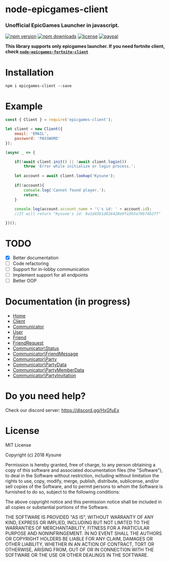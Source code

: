 
# node-epicgames-client
### Unofficial EpicGames Launcher in javascript.
[![npm version](https://img.shields.io/npm/v/epicgames-client.svg)](https://npmjs.com/package/epicgames-client)
[![npm downloads](https://img.shields.io/npm/dm/epicgames-client.svg)](https://npmjs.com/package/epicgames-client)
[![license](https://img.shields.io/npm/l/epicgames-client.svg)](https://github.com/SzymonLisowiec/node-epicgames-client/blob/master/LICENSE.MD)
[![paypal](https://img.shields.io/badge/paypal-donate-orange.svg)](https://www.paypal.com/cgi-bin/webscr?cmd=_s-xclick&hosted_button_id=FDN57KFYRP4CQ&source=url)

__This library supports only epicgames launcher. If you need fortnite client, check [`node-epicgames-fortnite-client`](https://github.com/SzymonLisowiec/node-epicgames-fortnite-client)__

# Installation
```
npm i epicgames-client --save
```

# Example
```javascript
const { Client } = require('epicgames-client');

let client = new Client({
    email: 'EMAIL',
    password: 'PASSWORD'
});

(async _ => {

	if(!await client.init() || !await client.login())
		throw 'Error while initialize or login process.';
	
	let account = await client.lookup('Kysune');
			
	if(!account){
		console.log('Cannot found player.');
		return;
	}
			
	console.log(account.account_name + '\'s id: ' + account.id);
	//It will return "Kysune's id: 9a1d43b1d826420e9fa393a79b74b2ff"

})();
```

# TODO
- [x] Better documentation
- [ ] Code refactoring
- [ ] Support for in-lobby communication
- [ ] Implement support for all endpoints
- [ ] Better OOP

# Documentation (in progress)
- [Home](https://github.com/SzymonLisowiec/node-epicgames-client/wiki)
- [Client](https://github.com/SzymonLisowiec/node-epicgames-client/wiki/Client)
- [Communicator](https://github.com/SzymonLisowiec/node-epicgames-client/wiki/Communicator)
- [User](https://github.com/SzymonLisowiec/node-epicgames-client/wiki/User)
- [Friend](https://github.com/SzymonLisowiec/node-epicgames-client/wiki/Friend)
- [FriendRequest](https://github.com/SzymonLisowiec/node-epicgames-client/wiki/FriendRequest)
- [Communicator\Status](https://github.com/SzymonLisowiec/node-epicgames-client/wiki/Communicator%5CStatus)
- [Communicator\FriendMessage](https://github.com/SzymonLisowiec/node-epicgames-client/wiki/Communicator%5CFriendMessage)
- [Communicator\Party](https://github.com/SzymonLisowiec/node-epicgames-client/wiki/Communicator%5CParty)
- [Communicator\PartyData](https://github.com/SzymonLisowiec/node-epicgames-client/wiki/Communicator%5CPartyData)
- [Communicator\PartyMemberData](https://github.com/SzymonLisowiec/node-epicgames-client/wiki/Communicator%5CPartyMemberData)
- [Communicator\PartyInvitation](https://github.com/SzymonLisowiec/node-epicgames-client/wiki/Communicator%5CPartyInvitation)

# Do you need help?
Check our discord server: https://discord.gg/HxGfuEx

# License
MIT License

Copyright (c) 2018 Kysune

Permission is hereby granted, free of charge, to any person obtaining a copy
of this software and associated documentation files (the "Software"), to deal
in the Software without restriction, including without limitation the rights
to use, copy, modify, merge, publish, distribute, sublicense, and/or sell
copies of the Software, and to permit persons to whom the Software is
furnished to do so, subject to the following conditions:

The above copyright notice and this permission notice shall be included in all
copies or substantial portions of the Software.

THE SOFTWARE IS PROVIDED "AS IS", WITHOUT WARRANTY OF ANY KIND, EXPRESS OR
IMPLIED, INCLUDING BUT NOT LIMITED TO THE WARRANTIES OF MERCHANTABILITY,
FITNESS FOR A PARTICULAR PURPOSE AND NONINFRINGEMENT. IN NO EVENT SHALL THE
AUTHORS OR COPYRIGHT HOLDERS BE LIABLE FOR ANY CLAIM, DAMAGES OR OTHER
LIABILITY, WHETHER IN AN ACTION OF CONTRACT, TORT OR OTHERWISE, ARISING FROM,
OUT OF OR IN CONNECTION WITH THE SOFTWARE OR THE USE OR OTHER DEALINGS IN THE
SOFTWARE.

